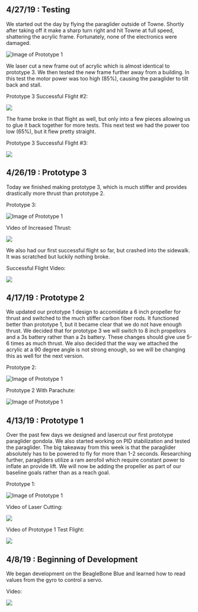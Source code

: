 ## 4/27/19 : Testing
We started out the day by flying the paraglider outside of Towne.  Shortly after taking off it make a sharp turn right and hit Towne at full speed, shattering the acrylic frame.  Fortunately, none of the electronics were damaged.

![Image of Prototype 1](images/Proto3-Broken.jpg)

We laser cut a new frame out of acrylic which is almost identical to prototype 3.  We then tested the new frame further away from a building.  In this test the motor power was too high (85%), causing the paraglider to tilt back and stall.

Prototype 3 Successful Flight #2:

[![](http://img.youtube.com/vi/315FXbrf8_s/0.jpg)](http://www.youtube.com/watch?v=315FXbrf8_s "Prototype 3 Successful Flight #2")

The frame broke in that flight as well, but only into a few pieces allowing us to glue it back together for more tests.  This next test we had the power too low (65%), but it flew pretty straight.

Prototype 3 Successful Flight #3:

[![](http://img.youtube.com/vi/GeHVxiIZD3Y/0.jpg)](http://www.youtube.com/watch?v=GeHVxiIZD3Y "Prototype 3 Successful Flight #3")


## 4/26/19 : Prototype 3
Today we finished making prototype 3, which is much stiffer and provides drastically more thrust than prototype 2.

Prototype 3:

![Image of Prototype 1](images/Proto3-1.jpg)

Video of Increased Thrust:

[![](http://img.youtube.com/vi/8ff7JRuJvxQ/0.jpg)](http://www.youtube.com/watch?v=8ff7JRuJvxQ "Thrust Demo")

We also had our first successful flight so far, but crashed into the sidewalk.  It was scratched but luckily nothing broke.

Successful Flight Video:

[![](http://img.youtube.com/vi/C3UjWpbnoko/0.jpg)](http://www.youtube.com/watch?v=C3UjWpbnoko "Prototype 3 Successful Flight #1")

## 4/17/19 : Prototype 2
We updated our prototype 1 design to accomidate a 6 inch propeller for thrust and switched to the much stiffer carbon fiber rods.  It functioned better than prototype 1, but it became clear that we do not have enough thrust.  We decided that for prototype 3 we will switch to 8 inch propellors and a 3s battery rather than a 2s battery.  These changes should give use 5-6 times as much thrust.  We also decided that the way we attached the acrylic at a 90 degree angle is not strong enough, so we will be changing this as well for the next version.

Prototype 2:

![Image of Prototype 1](images/Proto2-3.jpg)

Prototype 2 With Parachute:

![Image of Prototype 1](images/Proto2-2.jpg)

## 4/13/19 : Prototype 1
Over the past few days we designed and lasercut our first prototype paraglider gondola.  We also started working on PID stabilization and tested the paraglider.  The big takeaway from this week is that the paraglider absolutely has to be powered to fly for more than 1-2 seconds.  Researching further, paragliders utilize a ram aerofoil which require constant power to inflate an provide lift.  We will now be adding the propeller as part of our baseline goals rather than as a reach goal.

Prototype 1:

![Image of Prototype 1](images/Proto1-3.jpg)

Video of Laser Cutting:

[![](http://img.youtube.com/vi/UcsoofqWq3g/0.jpg)](http://www.youtube.com/watch?v=UcsoofqWq3g "Laser Cutting Prototype 1")

Video of Prototype 1 Test Flight:

[![](http://img.youtube.com/vi/eleDtbPhyV0/0.jpg)](http://www.youtube.com/watch?v=eleDtbPhyV0 "Prototype 1 Test Flight")

## 4/8/19 : Beginning of Development
We began development on the BeagleBone Blue and learned how to read values from the gyro to control a servo.

Video:

[![](http://img.youtube.com/vi/wRViI__6b7c/0.jpg)](http://www.youtube.com/watch?v=wRViI__6b7c "RC Paraglider Gyro Based Servo Control")
